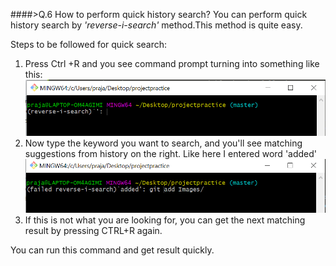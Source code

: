 ####>Q.6 How to perform quick history search?
You can perform quick history search by *'reverse-i-search'* method.This method is quite easy.

Steps to be followed for quick search:
1. Press Ctrl +R and you see command prompt turning into something like this:
![Quick history search step 1](https://github.com/prajaktavpendse/projectpractice/blob/master/Images/Quicksearch1.PNG)
2. Now type the keyword you want to search, and you'll see matching suggestions from history on the right.
Like here I entered word 'added'
![Quick history search step 2](https://github.com/prajaktavpendse/projectpractice/blob/master/Images/Quickhistorysearch2.PNG)
3. If this is not what you are looking for, you can get the next matching result by pressing CTRL+R again.

You can run this command and get result quickly.
